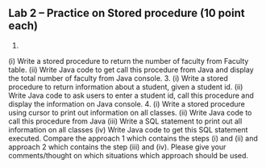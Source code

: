 ## Lab 2 – Practice on Stored procedure (10 point each)
1.
(i) Write a stored procedure to return the number of faculty from Faculty table.
(ii) Write Java code to get call this procedure from Java and display the total number of
faculty from Java console.
3.
(i) Write a stored procedure to return information about a student, given a student id.
(ii) Write Java code to ask users to enter a student id, call this procedure and display the
information on Java console.
4.
(i) Write a stored procedure using cursor to print out information on all classes.
(ii) Write Java code to call this procedure from Java
(iii) Write a SQL statement to print out all information on all classes
(iv) Write Java code to get this SQL statement executed.
Compare the approach 1 which contains the steps (i) and (ii) and approach 2 which
contains the step (iii) and (iv). Please give your comments/thought on which situations
which approach should be used.

